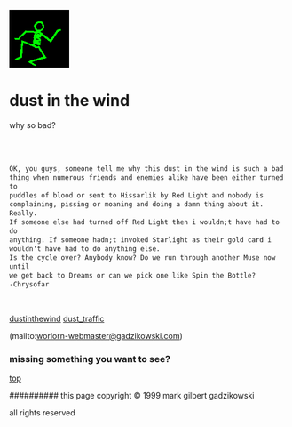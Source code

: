 ![dancer](assets/dancer.gif)

# dust in the wind



 why so bad?

![xparent](assets/xparent.gif)  


```
		
OK, you guys, someone tell me why this dust in the wind is such a bad
thing when numerous friends and enemies alike have been either turned to
puddles of blood or sent to Hissarlik by Red Light and nobody is
complaining, pissing or moaning and doing a damn thing about it. Really.
If someone else had turned off Red Light then i wouldn;t have had to do
anything. If someone hadn;t invoked Starlight as their gold card i
wouldn't have had to do anything else.
Is the cycle over? Anybody know? Do we run through another Muse now until
we get back to Dreams or can we pick one like Spin the Bottle?
-Chrysofar
		
	
```

 





  [dustinthewind](dustinthewind.md)  [dust_traffic](dust_traffic.md) 

 (mailto:worlorn-webmaster@gadzikowski.com) 

 
### missing something you want to see?



 [top](#top) 

 
########## this page copyright © 1999 mark gilbert gadzikowski

 all rights reserved